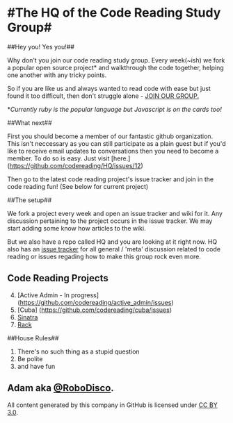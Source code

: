#The HQ of the Code Reading Study Group#
==

##Hey you! Yes you!##

Why don't you join our code reading study group. Every week(~ish) we fork a popular open source project* and walkthrough the code together, helping one another with any tricky points. 

So if you are like us and always wanted to read code with ease but just found it too difficult, then don't struggle alone - [JOIN OUR GROUP.](https://github.com/codereading/HQ/issues/12)

**Currently ruby is the popular language but Javascript is on the cards too!*

##What next##

First you should become a member of our fantastic github organization. This isn't neccessary as you can still participate as a plain guest but if you'd like to receive email updates to conversations then you need to become a member. To do so is easy. Just visit [here.] (https://github.com/codereading/HQ/issues/12)

Then go to the latest code reading project's issue tracker and join in the code reading fun! (See below for current project)

##The setup##

We fork a project every week and open an issue tracker and wiki for it. Any discussion pertaining to the project occurs in the issue tracker. We may start adding some know how articles to the wiki.

But we also have a repo called HQ and you are looking at it right now. HQ also has an [issue tracker](https://github.com/codereading/HQ/issues) for all general / 'meta' discussion related to code reading or issues regading how to make this group rock even more.

## Code Reading Projects ##

4. [Active Admin - In progress] (https://github.com/codereading/active_admin/issues)
3. [Cuba] (https://github.com/codereading/cuba/issues)
2. [Sinatra](https://github.com/codereading/sinatra/issues)
1. [Rack](https://github.com/codereading/rack/issues?state=open)

##House Rules##

1. There's no such thing as a stupid question
2. Be polite
3. and have fun

Adam aka **[@RoboDisco](http://www.twitter.com/robodisco)**. 
-----------

All content generated by this company in GitHub is licensed under [CC BY 3.0](http://creativecommons.org/licenses/by/3.0/).
